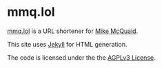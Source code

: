 # mmq.lol

[mmq.lol](https://mmq.lol) is a URL shortener for [Mike McQuaid](https://mikemcquaid.com).

This site uses [Jekyll](https://github.com/jekyll/jekyll) for HTML generation.

The code is licensed under the the [AGPLv3 License](https://en.wikipedia.org/wiki/Affero_General_Public_License).
